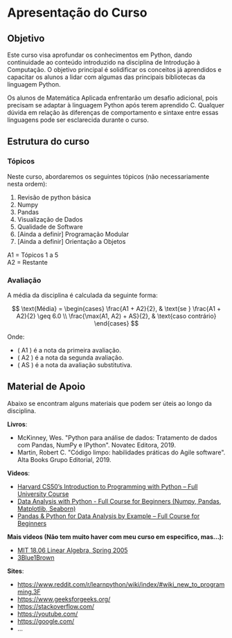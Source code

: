 # Apresentação do Curso

## Objetivo 

Este curso visa aprofundar os conhecimentos em Python, dando continuidade ao conteúdo introduzido na disciplina de Introdução à Computação.
O objetivo principal é solidificar os conceitos já aprendidos e capacitar os alunos a lidar com algumas das principais bibliotecas da linguagem Python.

Os alunos de Matemática Aplicada enfrentarão um desafio adicional, pois precisam se adaptar à linguagem Python após terem aprendido C.
Qualquer dúvida em relação às diferenças de comportamento e sintaxe entre essas linguagens pode ser esclarecida durante o curso.

## Estrutura do curso

### Tópicos

Neste curso, abordaremos os seguintes tópicos (não necessariamente nesta ordem):
1. Revisão de python básica
2. Numpy
3. Pandas
4. Visualização de Dados
5. Qualidade de Software
6. \[Ainda a definir\] Programação Modular
7. \[Ainda a definir\] Orientação a Objetos

A1 = Tópicos 1 a 5\
A2 = Restante

### Avaliação

A média da disciplina é calculada da seguinte forma:

$$
\text{Média} =
\begin{cases}
    \frac{A1 + A2}{2}, & \text{se } \frac{A1 + A2}{2} \geq 6.0 \\
    \frac{\max(A1, A2) + AS}{2}, & \text{caso contrário}
\end{cases}
$$

Onde:
- \( A1 \) é a nota da primeira avaliação.
- \( A2 \) é a nota da segunda avaliação.
- \( AS \) é a nota da avaliação substitutiva.

## Material de Apoio

Abaixo se encontram alguns materiais que podem ser úteis ao longo da disciplina.

**Livros**:
* McKinney, Wes. "Python para análise de dados: Tratamento de dados com Pandas, NumPy e IPython". Novatec Editora, 2019.
* Martin, Robert C. "Código limpo: habilidades práticas do Agile software". Alta Books Grupo Editorial, 2019.

**Videos**:
* [Harvard CS50’s Introduction to Programming with Python – Full University Course](https://www.youtube.com/watch?v=nLRL_NcnK-4)
* [Data Analysis with Python - Full Course for Beginners (Numpy, Pandas, Matplotlib, Seaborn)](https://www.youtube.com/watch?v=r-uOLxNrNk8)
* [Pandas & Python for Data Analysis by Example – Full Course for Beginners](https://www.youtube.com/watch?v=gtjxAH8uaP0)

**Mais videos (Não tem muito haver com meu curso em especifico, mas...):**
* [MIT 18.06 Linear Algebra, Spring 2005](https://www.youtube.com/playlist?list=PLE7DDD91010BC51F8)
* [3Blue1Brown](https://www.youtube.com/@3blue1brown)

**Sites**:
* https://www.reddit.com/r/learnpython/wiki/index/#wiki_new_to_programming.3F
* https://www.geeksforgeeks.org/
* https://stackoverflow.com/
* https://youtube.com/
* https://google.com/
* ...